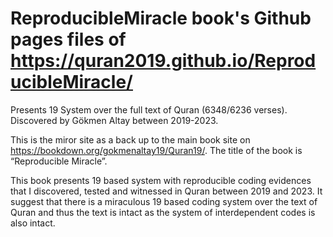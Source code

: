 # ReproducibleMiracle book's Github pages files of https://quran2019.github.io/ReproducibleMiracle/

Presents 19 System over the full text of Quran (6348/6236 verses). Discovered by Gökmen Altay between 2019-2023.

This is the miror site as a back up to the main book site on https://bookdown.org/gokmenaltay19/Quran19/.
The title of the book is “Reproducible Miracle”.

This book presents 19 based system with reproducible coding evidences that I discovered, tested and witnessed in Quran between 2019 and 2023.
It suggest that there is a miraculous 19 based coding system over the text of Quran and thus the text is intact as the system of interdependent codes is also intact.
